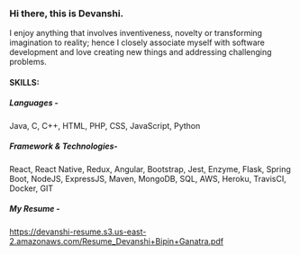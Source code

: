 
### Hi there, this is Devanshi.

I enjoy anything that involves inventiveness, novelty or transforming imagination to reality; 
hence I closely associate myself with software development and love creating new things and addressing challenging problems.

#### SKILLS:
##### Languages -
Java, C, C++, HTML, PHP, CSS, JavaScript, Python

##### Framework & Technologies-
React, React Native, Redux, Angular, Bootstrap, Jest, Enzyme, Flask, Spring Boot, NodeJS, ExpressJS, Maven, MongoDB, SQL, AWS, Heroku, TravisCI, Docker, GIT

##### My Resume -
https://devanshi-resume.s3.us-east-2.amazonaws.com/Resume_Devanshi+Bipin+Ganatra.pdf



